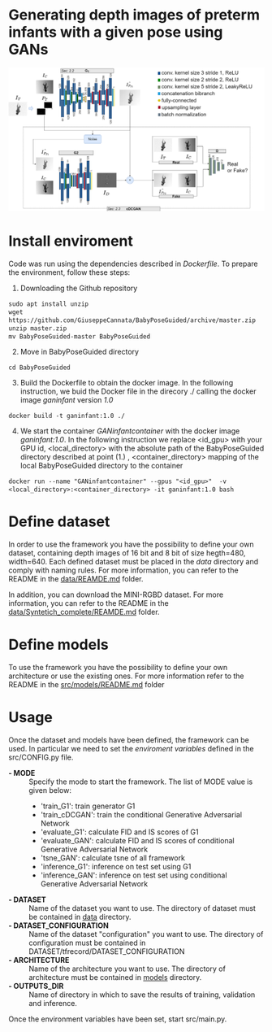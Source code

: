 
# Generating depth images of preterm infants with a given pose using GANs

<img src="./resources/workflow.png">

# Install enviroment

Code was run using the dependencies described in <i>Dockerfile</i>. To prepare the environment, follow these steps:

1. Downloading the Github repository
```
sudo apt install unzip
wget https://github.com/GiuseppeCannata/BabyPoseGuided/archive/master.zip
unzip master.zip
mv BabyPoseGuided-master BabyPoseGuided
```
2. Move in BabyPoseGuided directory
```
cd BabyPoseGuided
```
3. Build the Dockerfile to obtain the docker image. In the following instruction, we buid the Docker file in the direcory ./ calling the docker image <i>ganinfant</i> version <i>1.0</i>
```
docker build -t ganinfant:1.0 ./
```
4. We start the container <i>GANinfantcontainer</i> with the docker image <i>ganinfant:1.0</i>. 
In the following instruction we replace <id_gpu> with your GPU id, <local_directory> with the absolute path of the 
BabyPoseGuided directory described at point (1.) , <container_directory> mapping of the local BabyPoseGuided 
directory to the container
```
docker run --name "GANinfantcontainer" --gpus "<id_gpu>"  -v <local_directory>:<container_directory> -it ganinfant:1.0 bash 
```

# Define dataset
In order to use the framework you have the possibility to define your own dataset, containing depth images of 16 bit and 8 bit of size hegth=480, width=640. Each defined dataset must be placed in the <i>data</i> directory and comply with naming rules. 
For more information, you can refer to the README in the 
<a href="https://github.com/GiuseppeCannata/BabyPoseGuided/tree/master/data">data/REAMDE.md</a> folder.

In addition, you can download the MINI-RGBD dataset. 
For more information, you can refer to the README in the 
<a href="https://github.com/GiuseppeCannata/BabyPoseGuided/tree/master/data/Syntetich_complete">data/Syntetich_complete/REAMDE.md</a> folder.

# Define models
To use the framework you have the possibility to define your own architecture or use the existing ones.
For more information refer to the README in the 
<a href="https://github.com/GiuseppeCannata/BabyPoseGuided/tree/master/src/models">src/models/README.md</a> folder

# Usage
Once the dataset and models have been defined, the framework can be used.
In particular we need to set the <i>enviroment variables</i> defined in the src/CONFIG.py file.

<dl>
<dt><b>- MODE</b></dt>
<dd>
Specify the mode to start the framework. The list of MODE value is given below:
    <ul>
        <li>'train_G1': train generator G1 </li> 
        <li>'train_cDCGAN': train the conditional Generative Adversarial Network </li>
        <li>'evaluate_G1': calculate FID and IS scores of G1 </li>
        <li>'evaluate_GAN': calculate FID and IS scores of conditional Generative Adversarial Network </li>
        <li>'tsne_GAN': calculate tsne of all framework </li>
        <li>'inference_G1': inference on test set using G1 </li>
        <li>'inference_GAN': inference on test set using conditional Generative Adversarial Network </li>
    </ul>
</dd>

<dt><b>- DATASET</b></dt>
<dd>
Name of the dataset you want to use. 
The directory of dataset must be contained in <a href="https://github.com/GiuseppeCannata/BabyPoseGuided/tree/master/data">data</a> directory.
</dd>

<dt><b>- DATASET_CONFIGURATION</b></dt>
<dd>
Name of the dataset "configuration" you want to use. 
The directory of configuration must be contained in DATASET/tfrecord/DATASET_CONFIGURATION
</dd>

<dt><b>- ARCHITECTURE</b></dt>
<dd>
Name of the architecture you want to use. 
The directory of architecture must be contained in <a href="https://github.com/GiuseppeCannata/BabyPoseGuided/tree/master/src/models">models</a> directory.
</dd>

<dt><b>- OUTPUTS_DIR</b></dt>
<dd>
Name of directory in which to save the results of training, validation and inference.
</dd>

</dl>

Once the environment variables have been set, start src/main.py.







